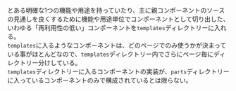 とある明確な1つの機能や用途を持っていたり、主に親コンポーネントのソースの見通しを良くするために機能や用途単位でコンポーネントとして切り出した、いわゆる「再利用性の低い」コンポーネントを`templates`ディレクトリーに入れる。  
`templates`に入るようなコンポーネントは、どのページでのみ使うかが決まっている事がほとんどなので、`templates`ディレクトリー内でさらにページ毎にディレクトリー分けしている。  
`templates`ディレクトリーに入るコンポーネントの実装が、`parts`ディレクトリーに入っているコンポーネントのみで構成されているとは限らない。
